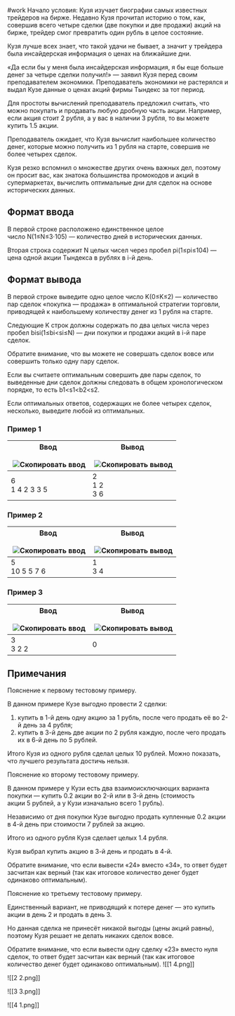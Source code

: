 #work 
Начало условия: Кузя изучает биографии самых известных трейдеров на бирже. Недавно Кузя прочитал историю о том, как, совершив всего четыре сделки (две покупки и две продажи) акций на бирже, трейдер смог превратить один рубль в целое состояние.

Кузя лучше всех знает, что такой удачи не бывает, а значит у трейдера была инсайдерская информация о ценах на ближайшие дни.

«Да если бы у меня была инсайдерская информация, я бы еще больше денег за четыре сделки получил!» — заявил Кузя перед своим преподавателем экономики. Преподаватель экономики не растерялся и выдал Кузе данные о ценах акций фирмы Тындекс за тот период.

Для простоты вычислений преподаватель предложил считать, что можно покупать и продавать любую дробную часть акции. Например, если акция стоит 2 рубля, а у вас в наличии 3 рубля, то вы можете купить 1.5 акции.

Преподаватель ожидает, что Кузя вычислит наибольшее количество денег, которые можно получить из 1 рубля на старте, совершив не более четырех сделок.

Кузя резко вспомнил о множестве других очень важных дел, поэтому он просит вас, как знатока большинства промокодов и акций в супермаркетах, вычислить оптимальные дни для сделок на основе исторических данных.

## Формат ввода

В первой строке расположено единственное целое число N(1≤N≤3⋅105) — количество дней в исторических данных.

Вторая строка содержит N целых чисел через пробел pi(1≤pi≤104) — цена одной акции Тындекса в рублях в i-й день.

## Формат вывода

В первой строке выведите одно целое число K(0≤K≤2) — количество пар сделок «покупка — продажа» в оптимальной стратегии торговли, приводящей к наибольшему количеству денег из 1 рубля на старте.

Следующие K строк должны содержать по два целых числа через пробел bisi(1≤bi<si≤N) — дни покупки и продажи акций в i-й паре сделок.

Обратите внимание, что вы можете не совершать сделок вовсе или совершить только одну пару сделок.

Если вы считаете оптимальным совершить две пары сделок, то выведенные дни сделок должны следовать в общем хронологическом порядке, то есть b1<s1<b2<s2.

Если оптимальных ответов, содержащих не более четырех сделок, несколько, выведите любой из оптимальных.

### Пример 1

|Ввод<br><br> ![Скопировать ввод](https://yastatic.net/lego/_/La6qi18Z8LwgnZdsAr1qy1GwCwo.gif)|Вывод<br><br> ![Скопировать вывод](https://yastatic.net/lego/_/La6qi18Z8LwgnZdsAr1qy1GwCwo.gif)|
|---|---|
|6<br>1 4 2 3 3 5|2<br>1 2<br>3 6|

### Пример 2

|Ввод<br><br> ![Скопировать ввод](https://yastatic.net/lego/_/La6qi18Z8LwgnZdsAr1qy1GwCwo.gif)|Вывод<br><br> ![Скопировать вывод](https://yastatic.net/lego/_/La6qi18Z8LwgnZdsAr1qy1GwCwo.gif)|
|---|---|
|5<br>10 5 5 7 6|1<br>3 4|

### Пример 3

|Ввод<br><br> ![Скопировать ввод](https://yastatic.net/lego/_/La6qi18Z8LwgnZdsAr1qy1GwCwo.gif)|Вывод<br><br> ![Скопировать вывод](https://yastatic.net/lego/_/La6qi18Z8LwgnZdsAr1qy1GwCwo.gif)|
|---|---|
|3<br>3 2 2|0|

## Примечания

Пояснение к первому тестовому примеру.

В данном примере Кузе выгодно провести 2 сделки:

1. купить в 1-й день одну акцию за 1 рубль, после чего продать её во 2-й день за 4 рубля;
2. купить в 3-й день две акции по 2 рубля каждую, после чего продать их в 6-й день по 5 рублей.

Итого Кузя из одного рубля сделал целых 10 рублей. Можно показать, что лучшего результата достичь нельзя.

Пояснение ко второму тестовому примеру.

В данном примере у Кузи есть два взаимоисключающих варианта покупки — купить 0.2 акции во 2-й или в 3-й день (стоимость акции 5 рублей, а у Кузи изначально всего 1 рубль).

Независимо от дня покупки Кузе выгодно продать купленные 0.2 акции в 4-й день при стоимости 7 рублей за акцию.

Итого из одного рубля Кузя сделает целых 1.4 рубля.

Кузя выбрал купить акцию в 3-й день и продать в 4-й.

Обратите внимание, что если вывести «24» вместо «34», то ответ будет засчитан как верный (так как итоговое количество денег будет одинаково оптимальным).

Пояснение ко третьему тестовому примеру.

Единственный вариант, не приводящий к потере денег — это купить акции в день 2 и продать в день 3.

Но данная сделка не принесёт никакой выгоды (цены акций равны), поэтому Кузя решает не делать никаких сделок вовсе.

Обратите внимание, что если вывести одну сделку «23» вместо нуля сделок, то ответ будет засчитан как верный (так как итоговое количество денег будет одинаково оптимальным).
![[1 4.png]]

![[2 2.png]]

![[3 3.png]]

![[4 1.png]]